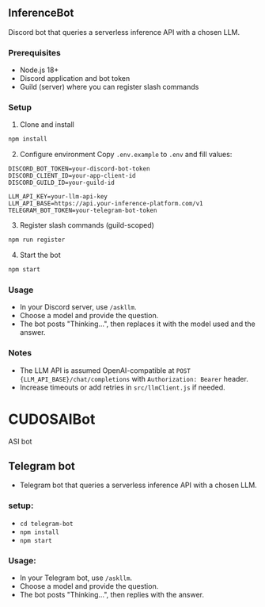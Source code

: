 ## InferenceBot

Discord bot that queries a serverless inference API with a chosen LLM.

### Prerequisites
- Node.js 18+
- Discord application and bot token
- Guild (server) where you can register slash commands

### Setup
1. Clone and install
```bash
npm install
```

2. Configure environment
Copy `.env.example` to `.env` and fill values:
```
DISCORD_BOT_TOKEN=your-discord-bot-token
DISCORD_CLIENT_ID=your-app-client-id
DISCORD_GUILD_ID=your-guild-id

LLM_API_KEY=your-llm-api-key
LLM_API_BASE=https://api.your-inference-platform.com/v1
TELEGRAM_BOT_TOKEN=your-telegram-bot-token
```

3. Register slash commands (guild-scoped)
```bash
npm run register
```

4. Start the bot
```bash
npm start
```

### Usage
- In your Discord server, use `/askllm`.
- Choose a model and provide the question.
- The bot posts "Thinking…", then replaces it with the model used and the answer.

### Notes
- The LLM API is assumed OpenAI-compatible at `POST {LLM_API_BASE}/chat/completions` with `Authorization: Bearer` header.
- Increase timeouts or add retries in `src/llmClient.js` if needed.
# CUDOSAIBot
ASI bot


## Telegram bot

- Telegram bot that queries a serverless inference API with a chosen LLM.

### setup:

 - `cd telegram-bot`
 - `npm install`
 - `npm start`


 ### Usage:
 - In your Telegram bot, use `/askllm`.
 - Choose a model and provide the question.
 - The bot posts "Thinking…", then replies with the answer.
 







